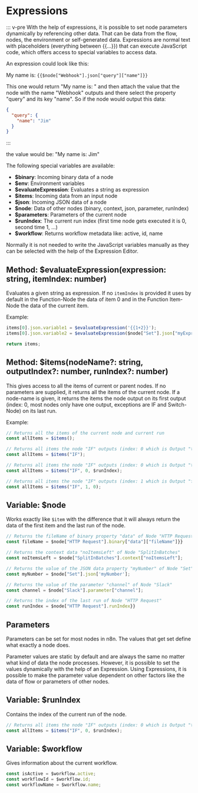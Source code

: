 # Expressions

::: v-pre
With the help of expressions, it is possible to set node parameters dynamically by referencing other data. That can be data from the flow, nodes, the environment or self-generated data. Expressions are normal text with placeholders (everything between {{...}}) that can execute JavaScript code, which offers access to special variables to access data.

An expression could look like this:

My name is: `{{$node["Webhook"].json["query"]["name"]}}`

This one would return "My name is: " and then attach the value that the node with the name "Webhook" outputs and there select the property "query" and its key "name". So if the node would output this data:

```json
{
  "query": {
    "name": "Jim"
  }
}
```
:::

the value would be: "My name is: Jim"

The following special variables are available:

 - **$binary**: Incoming binary data of a node
 - **$env**: Environment variables
 - **$evaluateExpression**: Evaluates a string as expression
 - **$items**: Incoming data from an input node
 - **$json**: Incoming JSON data of a node
 - **$node**: Data of other nodes (binary, context, json, parameter, runIndex)
 - **$parameters**: Parameters of the current node
 - **$runIndex**: The current run index (first time node gets executed it is 0, second time 1, ...)
 - **$workflow**: Returns workflow metadata like: active, id, name


Normally it is not needed to write the JavaScript variables manually as they can be selected with the help of the Expression Editor.


## Method: $evaluateExpression(expression: string, itemIndex: number)

Evaluates a given string as expression.
If no `itemIndex` is provided it uses by default in the Function-Node the data of item 0 and
in the Function Item-Node the data of the current item.

Example:

```javascript
items[0].json.variable1 = $evaluateExpression('{{1+2}}');
items[0].json.variable2 = $evaluateExpression($node["Set"].json["myExpression"], 1);

return items;
```


## Method: $items(nodeName?: string, outputIndex?: number, runIndex?: number)

This gives access to all the items of current or parent nodes. If no parameters are supplied,
it returns all the items of the current node.
If a node-name is given, it returns the items the node output on its first output
(index: 0, most nodes only have one output, exceptions are IF and Switch-Node) on
its last run.

Example:

```typescript
// Returns all the items of the current node and current run
const allItems = $items();

// Returns all items the node "IF" outputs (index: 0 which is Output "true" of its most recent run)
const allItems = $items("IF");

// Returns all items the node "IF" outputs (index: 0 which is Output "true" of the same run as current node)
const allItems = $items("IF", 0, $runIndex);

// Returns all items the node "IF" outputs (index: 1 which is Output "false" of run 0 which is the first run)
const allItems = $items("IF", 1, 0);
```


## Variable: $node

Works exactly like `$item` with the difference that it will always return the data of the first item and
the last run of the node.

```typescript
// Returns the fileName of binary property "data" of Node "HTTP Request"
const fileName = $node["HTTP Request"].binary["data"]["fileName"]}}

// Returns the context data "noItemsLeft" of Node "SplitInBatches"
const noItemsLeft = $node["SplitInBatches"].context["noItemsLeft"];

// Returns the value of the JSON data property "myNumber" of Node "Set"
const myNumber = $node["Set"].json['myNumber'];

// Returns the value of the parameter "channel" of Node "Slack"
const channel = $node["Slack"].parameter["channel"];

// Returns the index of the last run of Node "HTTP Request"
const runIndex = $node["HTTP Request"].runIndex}}
```

## Parameters

Parameters can be set for most nodes in n8n. The values that get set define what exactly a node does.

Parameter values are static by default and are always the same no matter what kind of data the node processes. However, it is possible to set the values dynamically with the help of an Expression. Using Expressions, it is possible to make the parameter value dependent on other factors like the data of flow or parameters of other nodes.


## Variable: $runIndex

Contains the index of the current run of the node.

```typescript
// Returns all items the node "IF" outputs (index: 0 which is Output "true" of the same run as current node)
const allItems = $items("IF", 0, $runIndex);
```


## Variable: $workflow

Gives information about the current workflow.

```typescript
const isActive = $workflow.active;
const workflowId = $workflow.id;
const workflowName = $workflow.name;
```

